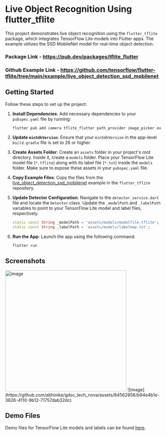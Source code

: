 
# Live Object Recognition Using flutter_tflite

This project demonstrates live object recognition using the `flutter_tflite` package, which integrates TensorFlow Lite models into Flutter apps. The example utilizes the SSD MobileNet model for real-time object detection.
### Package Link - https://pub.dev/packages/tflite_flutter
### Github Example Link - https://github.com/tensorflow/flutter-tflite/tree/main/example/live_object_detection_ssd_mobilenet
## Getting Started

Follow these steps to set up the project:

1. **Install Dependencies**: Add necessary dependencies to your `pubspec.yaml` file by running:
    ```bash
    flutter pub add camera tflite_flutter path_provider image_picker exif
    ```

2. **Update `minSdkVersion`**: Ensure that your `minSdkVersion` in the app-level `build.gradle` file is set to 26 or higher.

3. **Create Assets Folder**: Create an `assets` folder in your project's root directory. Inside it, create a `models` folder. Place your TensorFlow Lite model file (`*.tflite`) along with its label file (`*.txt`) inside the `models` folder. Make sure to expose these assets in your `pubspec.yaml` file.

4. **Copy Example Files**: Copy the files from the [live_object_detection_ssd_mobilenet](https://github.com/tensorflow/flutter-tflite/tree/main/example/live_object_detection_ssd_mobilenet) example in the `flutter_tflite` repository.

5. **Update Detector Configuration**: Navigate to the `detector_service.dart` file and locate the `Detector` class. Update the `_modelPath` and `_labelPath` variables to point to your TensorFlow Lite model and label files, respectively.

    ```dart
    static const String _modelPath = 'assets/models/modelfile.tflite';
    static const String _labelPath = 'assets/models/labelmap.txt';
    ```

6. **Run the App**: Launch the app using the following command:
    ```bash
    flutter run
    ```

## Screenshots

<img width="391" alt="image" src="https://github.com/abhinike/gdsc_tech_nova/assets/84562856/b11e1e7e-7aab-474f-97da-a9aab31737b0">
![image](https://github.com/abhinike/gdsc_tech_nova/assets/84562856/b94e4b1e-3626-4110-9b12-71757dab32dc)


## Demo Files

Demo files for TensorFlow Lite models and labels can be found [here](https://github.com/shaqian/flutter_tflite/tree/master/example/assets).


